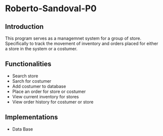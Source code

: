 # Roberto-Sandoval-P0
## Introduction
This program serves as a managemnet system for a group of store. Specifically to track the movement of inventory and orders placed
for either a store in the system or a costumer.
## Functionalities
- Search store
- Sarch for costumer
- Add costumer to database
- Place an order for store or costumer
- View current inventory for stores
- View order history for costumer or store
## Implementations
- Data Base
